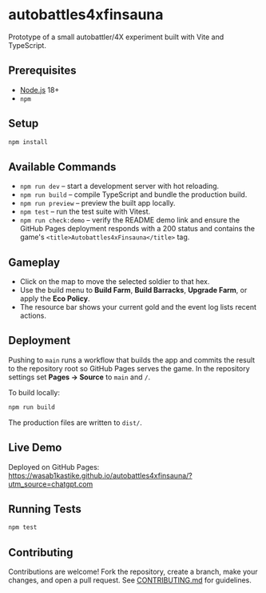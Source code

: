 # autobattles4xfinsauna

Prototype of a small autobattler/4X experiment built with Vite and
TypeScript.

## Prerequisites

- [Node.js](https://nodejs.org/) 18+
- `npm`

## Setup

```bash
npm install
```

## Available Commands

- `npm run dev` – start a development server with hot reloading.
- `npm run build` – compile TypeScript and bundle the production build.
- `npm run preview` – preview the built app locally.
- `npm test` – run the test suite with Vitest.
- `npm run check:demo` – verify the README demo link and ensure the GitHub Pages
  deployment responds with a 200 status and contains the game's
  `<title>Autobattles4xFinsauna</title>` tag.

## Gameplay

- Click on the map to move the selected soldier to that hex.
- Use the build menu to **Build Farm**, **Build Barracks**, **Upgrade Farm**,
  or apply the **Eco Policy**.
- The resource bar shows your current gold and the event log lists recent
  actions.

## Deployment

Pushing to `main` runs a workflow that builds the app and commits the result to
the repository root so GitHub Pages serves the game. In the repository settings
set **Pages → Source** to `main` and `/`.

To build locally:

```bash
npm run build
```

The production files are written to `dist/`.

## Live Demo
Deployed on GitHub Pages: https://wasab1kastike.github.io/autobattles4xfinsauna/?utm_source=chatgpt.com

## Running Tests

```bash
npm test
```

## Contributing

Contributions are welcome! Fork the repository, create a branch, make your
changes, and open a pull request. See [CONTRIBUTING.md](CONTRIBUTING.md) for
guidelines.


